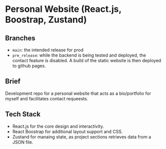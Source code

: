 # Personal Website (React.js, Boostrap, Zustand)

## Branches
- `main`: the intended release for prod
- `pre_release`: while the backend is being tested and deployed, the contact feature is disabled. A build of the static website is then deployed to github pages.

## Brief
Development repo for a personal website that acts as a bio/portfolio for myself and facilitates contact requeests.

## Tech Stack
- React.js for the core design and interactivity.
- React Boostrap for additional layout support and CSS.
- Zustand for manaing state, as project sections retrieves data from a JSON file.